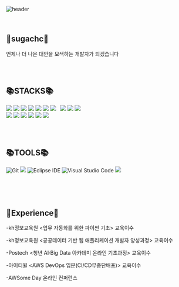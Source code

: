 

![header](https://capsule-render.vercel.app/api?type=waving&color=auto&height=300&section=header&text=sugachc&fontSize=90)


 
<br>


💖sugachc💖
----------------------------------------------------------------------------------------------------------------------
언제나 더 나은 대안을 모색하는 개발자가 되겠습니다

<br><br>



📚STACKS📚
------------------------------------------------------------------------------------------------------------------------
<img src="https://img.shields.io/badge/JAVA-007396?style=for-the-badge&logo=java&logoColor=white"> <img src="https://img.shields.io/badge/spring-6DB33F?style=for-the-badge&logo=spring&logoColor=white"> <img src="https://img.shields.io/badge/springboot-6DB33F?style=for-the-badge&logo=springboot&logoColor=white"> 
 <img src="https://img.shields.io/badge/Docker-2496ED?style=for-the-badge&logo=docker&logoColor=white"> <img src="https://img.shields.io/badge/Linux-FCC624?style=for-the-badge&logo=linux&logoColor=black"> <img src="https://img.shields.io/badge/AWS-232F3E?style=for-the-badge&logo=AmazonAWS&logoColor=white"/>  <img src="https://img.shields.io/badge/github-181717?style=for-the-badge&logo=github&logoColor=white">  &nbsp;  <img src="https://img.shields.io/badge/oracle-F80000?style=for-the-badge&logo=oracle&logoColor=white"> <img src="https://img.shields.io/badge/MySQL-4479A1?style=for-the-badge&logo=MySQL&logoColor=white"> <img src="https://img.shields.io/badge/Redis-DC382D?style=for-the-badge&logo=Redis&logoColor=white"> 
  &nbsp;         
 <img src="https://img.shields.io/badge/React-61DAFB?style=for-the-badge&logo=react&logoColor=black"> <img src="https://img.shields.io/badge/javascript-F7DF1E?style=for-the-badge&logo=javascript&logoColor=black"> <img src="https://img.shields.io/badge/bootstrap-7952B3?style=for-the-badge&logo=bootstrap&logoColor=white">
<img src="https://img.shields.io/badge/html5-E34F26?style=for-the-badge&logo=html5&logoColor=white">
<img src="https://img.shields.io/badge/css-1572B6?style=for-the-badge&logo=css3&logoColor=white"> <img src="https://img.shields.io/badge/jquery-0769AD?style=for-the-badge&logo=jquery&logoColor=white"> 


<br><br>

📚TOOLS📚
------------------------------------------------------------------------------------------------------------------------
![Git](https://img.shields.io/badge/Git-F05032.svg?&style=for-the-badge&logo=Git&logoColor=white)  <img src="https://img.shields.io/badge/intelliJ-000000?style=for-the-badge&logo=intellijidea&logoColor=white">  ![Eclipse IDE](https://img.shields.io/badge/Eclipse%20IDE-2C2255.svg?&style=for-the-badge&logo=Eclipse%20IDE&logoColor=white)  ![Visual Studio Code](https://img.shields.io/badge/Visual%20Studio%20Code-007ACC.svg?&style=for-the-badge&logo=Visual%20Studio%20Code&logoColor=white) <img src="https://img.shields.io/badge/Postman-FF6C37?style=for-the-badge&logo=postman&logoColor=white"> 





<br><br><br>




📃Experience📃
------------------------------------------------------------------------------------------------------------------------------
-kh정보교육원 <업무 자동화를 위한 파이썬 기초> 교육이수   

-kh정보교육원 <공공데이터 기반 웹 애플리케이션 개발자 양성과정> 교육이수  

-Postech <청년 AI·Big Data 아카데미 온라인 기초과정> 교육이수  

-아이티윌 <AWS DevOps 입문(CI/CD무중단배포)> 교육이수     

-AWSome Day 온라인 컨퍼런스    

<br><br>

   
